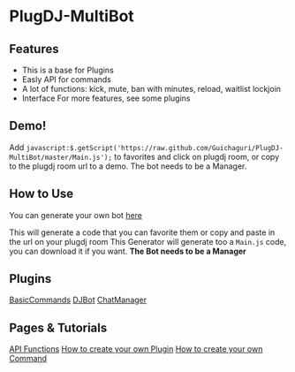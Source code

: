 PlugDJ-MultiBot
===============

Features
-----------
* This is a base for Plugins
* Easly API for commands 
* A lot of functions: kick, mute, ban with minutes, reload, waitlist lockjoin
* Interface
For more features, see some plugins

Demo!
-----------
Add `javascript:$.getScript('https://raw.github.com/Guichaguri/PlugDJ-MultiBot/master/Main.js');` to favorites and click on plugdj room, or copy to the plugdj room url to a demo. The bot needs to be a Manager.

How to Use
-----------

You can generate your own bot [here](http://guiscripts.6te.net/plugdj/botgenerator.php)

This will generate a code that you can favorite them or copy and paste in the url on your plugdj room
This Generator will generate too a `Main.js` code, you can download it if you want.
**The Bot needs to be a Manager**

Plugins
-----------
[BasicCommands](https://github.com/Guichaguri/PlugDJ-MultiBot/wiki/BasicCommands)
[DJBot](https://github.com/Guichaguri/PlugDJ-MultiBot/wiki/DJBot)
[ChatManager](https://github.com/Guichaguri/PlugDJ-MultiBot/wiki/ChatManager)


Pages & Tutorials
-----------
[API Functions](https://github.com/Guichaguri/PlugDJ-MultiBot/wiki/API-Functions)
[How to create your own Plugin](https://github.com/Guichaguri/PlugDJ-MultiBot/wiki/How-to-create-your-own-plugin)
[How to create your own Command](https://github.com/Guichaguri/PlugDJ-MultiBot/wiki/How-to-create-your-own-command)

